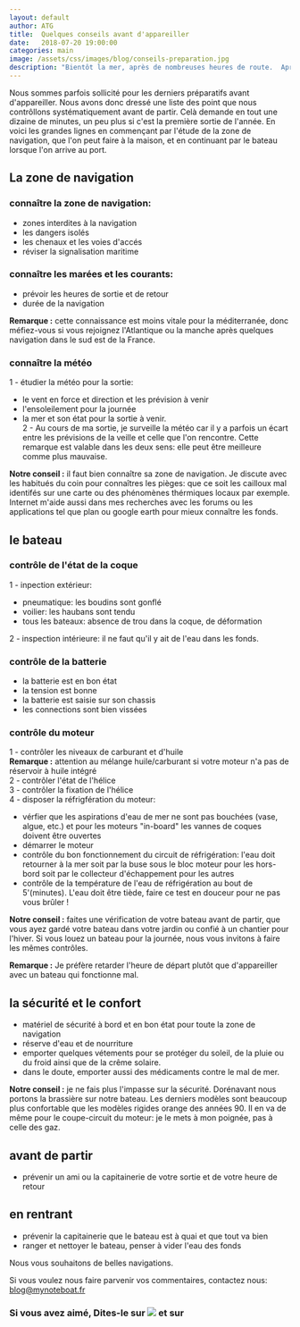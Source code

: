 ```yaml
---
layout: default
author: ATG
title:  Quelques conseils avant d'appareiller
date:   2018-07-20 19:00:00
categories: main
image: /assets/css/images/blog/conseils-preparation.jpg
description: "Bientôt la mer, après de nombreuses heures de route.  Après le logement, vous vous occuperez du bateau puis la première navigation de l'été.  Cela fait un moment déjà que vous n'avez plus navigué alors nous partageons avec vous ces quelques conseils issues de nos erreurs de navigation et qui ont -un peu- gaché nos vacances."
---
```

Nous sommes parfois sollicité pour les derniers préparatifs avant d'appareiller.
Nous avons donc dressé une liste des point que nous contrôllons systématiquement avant de partir.  Celà demande en tout une dizaine de minutes, un peu plus si c'est la première sortie de l'année. 
En voici les grandes lignes en commençant par l'étude de la zone de navigation, que l'on peut faire à la maison, et en continuant par le bateau lorsque l'on arrive au port.
<!--break-->
## La zone de navigation
### connaître la zone de navigation:
- zones interdites à la navigation  
- les dangers isolés  
- les chenaux et les voies d'accés  
- réviser la signalisation maritime

### connaître les marées et les courants:
- prévoir les heures de sortie et de retour
- durée de la navigation

<strong>Remarque :</strong> cette connaissance est moins vitale pour la méditerranée, donc méfiez-vous si vous rejoignez l'Atlantique ou la manche après quelques navigation dans le sud est de la France.
    
### connaître la météo
1 -  étudier la météo pour la sortie:  
- le vent en force et direction et les prévision à venir
- l'ensoleilement pour la journée
- la mer et son état pour la sortie à venir.  
2 - Au cours de ma sortie, je surveille la météo car il y a parfois un écart entre les prévisions de la veille et celle que l'on rencontre.  Cette remarque est valable dans les deux sens: elle peut être meilleure comme plus mauvaise.

<strong>Notre conseil :</strong> il faut bien connaître sa zone de navigation.  Je discute avec les habitués du coin pour connaîtres les pièges: que ce soit les cailloux mal identifés sur une carte ou des phénomènes thérmiques locaux par exemple.  Internet m'aide aussi dans mes recherches avec les forums ou les applications tel que plan ou google earth pour mieux connaître les fonds.

## le bateau
### contrôle de l'état de la coque
1 - inpection extérieur: 

- pneumatique: les boudins sont gonflé  
- voilier: les haubans sont tendu  
- tous les bateaux: absence de trou dans la coque, de déformation

2 - inspection intérieure: il ne faut qu'il y ait  de l'eau dans les fonds.

### contrôle de la batterie
- la batterie est en bon état  
- la tension est bonne  
- la batterie est saisie sur son chassis  
- les connections sont bien vissées

### contrôle du moteur
1 - contrôler les niveaux de carburant et d'huile  
<strong>Remarque :</strong> attention au mélange huile/carburant si votre moteur n'a pas de réservoir à huile intégré  
2 - contrôler l'état de l'hélice  
3 - contrôler la fixation de l'hélice  
4 - disposer la réfrigfération du moteur:
- vérfier que les aspirations d'eau de mer ne sont pas bouchées (vase, algue, etc.) et pour les moteurs "in-board" les vannes de coques doivent être ouvertes
- démarrer le moteur
- contrôle du bon fonctionnement du circuit de réfrigération: l'eau doit retourner à la mer soit par la buse sous le bloc moteur pour les hors-bord soit par le collecteur d'échappement pour les autres  
- contrôle de la température de l'eau de réfrigération au bout de 5'(minutes).  L'eau doit être tiède, faire ce test en douceur pour ne pas vous brûler !

<strong>Notre conseil :</strong> faites une vérification de votre bateau avant de partir, que vous ayez gardé votre bateau dans votre jardin ou confié à un chantier pour l'hiver.  Si vous louez un bateau pour la journée, nous vous invitons à faire les mêmes contrôles.

<strong>Remarque :</strong> Je préfère retarder l'heure de départ plutôt que d'appareiller avec un bateau qui fonctionne mal.

## la sécurité et le confort
- matériel de sécurité à bord et en bon état pour toute la zone de navigation
- réserve d'eau et de nourriture
- emporter quelques vétements pour se protéger du soleil, de la pluie ou du froid ainsi que de la crême solaire.
- dans le doute, emporter aussi des médicaments contre le mal de mer.

<strong>Notre conseil :</strong> je ne fais plus l'impasse sur la sécurité.  Dorénavant nous portons la brassière sur notre bateau.  Les derniers modèles sont beaucoup plus confortable que les modèles rigides orange des années 90.  Il en va de même pour le coupe-circuit du moteur: je le mets à mon poignée, pas à celle des gaz.

## avant de partir
- prévenir un ami ou la capitainerie de votre sortie et de votre heure de retour

## en rentrant
- prévenir la capitainerie que le bateau est à quai et que tout va bien
- ranger et nettoyer le bateau, penser à vider l'eau des fonds


Nous vous souhaitons de belles navigations.

Si vous voulez nous faire parvenir vos commentaires, contactez nous: [blog@mynoteboat.fr](mailto:blog@mynoteboat.fr)

<h3>Si vous avez aimé, Dites-le sur <a href="https://www.facebook.com/sharer/sharer.php?u=http://www.mynoteboat.fr//main/2018/07/20/conseils-avant-d-appareiller.html" target="_blank" ><img src="{{ site.url }}/assets/images/facebook-icon-S.png"
            id="FB" class="socialicon"></a> et sur <a><script src="//platform.linkedin.com/in.js" type="text/javascript"> lang: fr_FR</script>
<script type="IN/Share" data-url="www.mynoteboat.fr"></script></a></H3>